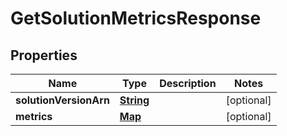 

# GetSolutionMetricsResponse


## Properties

| Name | Type | Description | Notes |
|------------ | ------------- | ------------- | -------------|
|**solutionVersionArn** | [**String**](String.md) |  |  [optional] |
|**metrics** | [**Map**](Map.md) |  |  [optional] |



